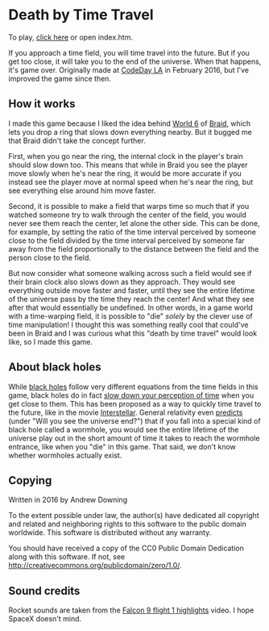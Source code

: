 Death by Time Travel
====================

To play, [click here](https://ad510.github.io/time-dilation-game) or open index.htm.

If you approach a time field, you will time travel into the future. But if you get too close, it will take you to the end of the universe. When that happens, it's game over. Originally made at [CodeDay LA](https://codeday.org/la) in February 2016, but I've improved the game since then.

How it works
------------
I made this game because I liked the idea behind [World 6](https://youtu.be/chd4ijoaxVk?t=18s) of [Braid](http://braid-game.com), which lets you drop a ring that slows down everything nearby. But it bugged me that Braid didn't take the concept further.

First, when you go near the ring, the internal clock in the player's brain should slow down too. This means that while in Braid you see the player move slowly when he's near the ring, it would be more accurate if you instead see the player move at normal speed when he's near the ring, but see everything else around him move faster.

Second, it is possible to make a field that warps time so much that if you watched someone try to walk through the center of the field, you would never see them reach the center, let alone the other side. This can be done, for example, by setting the ratio of the time interval perceived by someone close to the field divided by the time interval perceived by someone far away from the field proportionally to the distance between the field and the person close to the field.

But now consider what someone walking across such a field would see if their brain clock also slows down as they approach. They would see everything outside move faster and faster, until they see the entire lifetime of the universe pass by the time they reach the center! And what they see after that would essentially be undefined. In other words, in a game world with a time-warping field, it is possible to "die" *solely* by the clever use of time manipulation! I thought this was something really cool that could've been in Braid and I was curious what this "death by time travel" would look like, so I made this game.

About black holes
-----------------
While [black holes](http://spiro.fisica.unipd.it/~antonell/schwarzschild/live) follow very different equations from the time fields in this game, black holes do in fact [slow down your perception of time](http://www.feynmanlectures.caltech.edu/II_42.html#Ch42-S6) when you get close to them. This has been proposed as a way to quickly time travel to the future, like in the movie [Interstellar](https://en.wikipedia.org/wiki/Interstellar_%28film%29). General relativity even [predicts](http://math.ucr.edu/home/baez/physics/Relativity/BlackHoles/fall_in.html) (under "Will you see the universe end?") that if you fall into a special kind of black hole called a wormhole, you would see the entire lifetime of the universe play out in the short amount of time it takes to reach the wormhole entrance, like when you "die" in this game. That said, we don't know whether wormholes actually exist.

Copying
-------
Written in 2016 by Andrew Downing

To the extent possible under law, the author(s) have dedicated all copyright and related and neighboring rights to this software to the public domain worldwide. This software is distributed without any warranty.

You should have received a copy of the CC0 Public Domain Dedication along with this software. If not, see <http://creativecommons.org/publicdomain/zero/1.0/>.

Sound credits
-------------
Rocket sounds are taken from the [Falcon 9 flight 1 highlights](https://youtu.be/H6hYEqrP56I?t=2m) video. I hope SpaceX doesn't mind.
